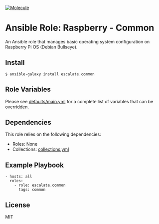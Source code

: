 [![Molecule](https://github.com/escalate/ansible-raspberry-common/actions/workflows/molecule.yml/badge.svg?branch=master&event=push)](https://github.com/escalate/ansible-raspberry-common/actions/workflows/molecule.yml)

# Ansible Role: Raspberry - Common

An Ansible role that manages basic operating system configuration on Raspberry Pi OS (Debian Bullseye).

## Install

```
$ ansible-galaxy install escalate.common
```

## Role Variables

Please see [defaults/main.yml](https://github.com/escalate/ansible-raspberry-common/blob/master/defaults/main.yml) for a complete list of variables that can be overridden.

## Dependencies

This role relies on the following dependencies:

* Roles: None
* Collections: [collections.yml](https://github.com/escalate/ansible-raspberry-common/blob/master/collections.yml)

## Example Playbook

```
- hosts: all
  roles:
    - role: escalate.common
      tags: common
```

## License

MIT
